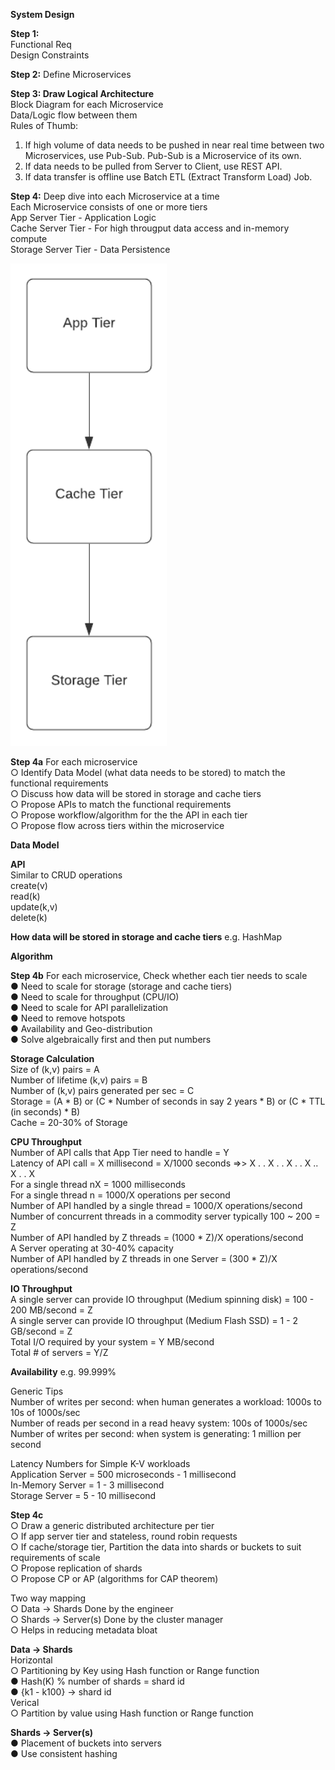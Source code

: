 <b>System Design</b><br>

<b>Step 1:</b><br> 
Functional Req<br>
Design Constraints<br>

<b>Step 2:</b> Define Microservices<br>

<b>Step 3: Draw Logical Architecture</b><br>
Block Diagram for each Microservice<br>
Data/Logic flow between them<br>
Rules of Thumb:
1. If high volume of data needs to be pushed in near real time between two Microservices, use Pub-Sub. Pub-Sub is a Microservice of its own.<br>
2. If data needs to be pulled from Server to Client, use REST API.<br>
3. If data transfer is offline use Batch ETL (Extract Transform Load) Job.<br>

<b>Step 4:</b> Deep dive into each Microservice at a time<br>
Each Microservice consists of one or more tiers<br>
App Server Tier - Application Logic<br>
Cache Server Tier - For high througput data access and in-memory compute<br>
Storage Server Tier - Data Persistence<br>

<img src="https://github.com/rjanapa/rjanapa/blob/main/3-tier-arch-diagram.png" width="250"><br>

<b>Step 4a</b> For each microservice <br>
○ Identify Data Model (what data needs to be stored) to match the functional requirements<br>
○ Discuss how data will be stored in storage and cache tiers<br>
○ Propose APIs to match the functional requirements<br>
○ Propose workflow/algorithm for the the API in each tier<br>
○ Propose flow across tiers within the microservice<br>

<b>Data Model</b><br>

<b>API</b><br> 
Similar to CRUD operations<br>
create(v)<br>
read(k)<br>
update(k,v)<br>
delete(k)<br>

<b>How data will be stored in storage and cache tiers</b> e.g. HashMap<br>

<b>Algorithm</b><br>

<b>Step 4b</b> For each microservice, Check whether each tier needs to scale<br>
● Need to scale for storage (storage and cache tiers)<br>
● Need to scale for throughput (CPU/IO)<br>
● Need to scale for API parallelization<br>
● Need to remove hotspots<br>
● Availability and Geo-distribution<br>
● Solve algebraically first and then put numbers<br>

<b>Storage Calculation</b><br>
Size of (k,v) pairs = A<br>
Number of lifetime (k,v) pairs = B<br>
Number of (k,v) pairs generated per sec = C<br>
Storage = (A * B)  or (C * Number of seconds in say 2 years * B) or (C * TTL (in seconds) * B)<br>
Cache = 20-30% of Storage<br>

<b>CPU Throughput</b><br>
Number of API calls that App Tier need to handle = Y<br>
Latency of API call = X millisecond = X/1000 seconds  =>> X . . X . . X . . X .. X . . X<br>
For a single thread nX = 1000 milliseconds<br>
For a single thread n = 1000/X operations per second<br>
Number of API handled by a single thread = 1000/X operations/second<br>
Number of concurrent threads in a commodity server typically 100 ~ 200 = Z<br>
Number of API handled by Z threads = (1000 * Z)/X operations/second<br>
A Server operating at 30-40% capacity<br>
Number of API handled by Z threads in one Server = (300 * Z)/X operations/second<br>

<b>IO Throughput</b><br>
A single server can provide IO throughput (Medium spinning disk) = 100 - 200 MB/second = Z<br>
A single server can provide IO throughput (Medium Flash SSD) = 1 - 2 GB/second = Z<br>
Total I/O required by your system = Y MB/second<br>
Total # of servers = Y/Z<br>

<b>Availability</b> e.g. 99.999%<br>

Generic Tips<br>
Number of writes per second: when human generates a workload: 1000s to 10s of 1000s/sec<br>
Number of reads per second in a read heavy system: 100s of 1000s/sec<br>
Number of writes per second: when system is generating: 1 million per second<br>

Latency Numbers for Simple K-V workloads<br>
Application Server = 500 microseconds - 1 millisecond<br>
In-Memory Server = 1 - 3 millisecond<br>
Storage Server = 5 - 10 millisecond<br>

<b>Step 4c</b><br>
○ Draw a generic distributed architecture per tier<br>
○ If app server tier and stateless, round robin requests <br>
○ If cache/storage tier, Partition the data into shards or buckets to suit requirements of scale<br>
○ Propose replication of shards<br>
○ Propose CP or AP (algorithms for CAP theorem)<br>

Two way mapping<br>
○ Data -> Shards Done by the engineer<br>
○ Shards -> Server(s) Done by the cluster manager<br>
○ Helps in reducing metadata bloat<br>

<b>Data -> Shards</b><br>
Horizontal<br>
○ Partitioning by Key using Hash function or Range function<br>
● Hash(K) % number of shards = shard id<br>
● {k1 - k100} -> shard id<br> 
Verical<br>
○ Partition by value using Hash function or Range function<br>

<b>Shards -> Server(s)</b><br>
● Placement of buckets into servers<br>
● Use consistent hashing<br>

